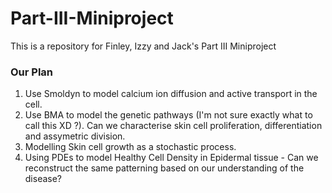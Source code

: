 # Part-III-Miniproject
This is a repository for Finley, Izzy and Jack's Part III Miniproject

### Our Plan 

1. Use Smoldyn to model calcium ion diffusion and active transport in the cell.
2. Use BMA to model the genetic pathways (I'm not sure exactly what to call this XD ?). Can we characterise skin cell proliferation, differentiation and assymetric division.
3. Modelling Skin cell growth as a stochastic process.
4. Using PDEs to model Healthy Cell Density in Epidermal tissue - Can we reconstruct the same patterning based on our understanding of the disease?
